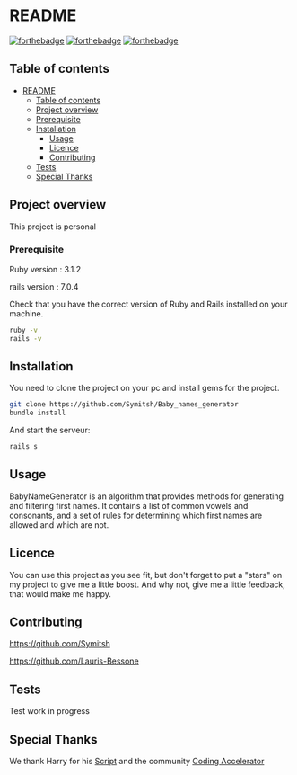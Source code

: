 # README
[![forthebadge](https://forthebadge.com/images/badges/made-with-ruby.svg)](https://forthebadge.com)
[![forthebadge](https://forthebadge.com/images/badges/open-source.svg)](https://forthebadge.com)
[![forthebadge](https://forthebadge.com/images/badges/built-with-love.svg)](https://forthebadge.com)



## Table of contents

- [README](#readme)
  - [Table of contents](#table-of-contents)
  - [Project overview](#project-overview)
  - [Prerequisite](#prerequisite)
  - [Installation](#installation)
    - [Usage](#usage)
    - [Licence](#licence)
    - [Contributing](#contributing)
  - [Tests](#tests)
  - [Special Thanks](#special-thanks)

## Project overview
This project is personal

### Prerequisite

Ruby version : 3.1.2

rails version : 7.0.4

Check that you have the correct version of Ruby and Rails installed on your machine.
```bash
ruby -v
rails -v
```

## Installation
You need to clone the project on your pc and install gems for the project.

```bash
git clone https://github.com/Symitsh/Baby_names_generator
bundle install
```

And start the serveur:


```bash
rails s
```


## Usage

BabyNameGenerator is an algorithm that provides methods for generating and filtering first names. It contains a list of common vowels and consonants, and a set of rules for determining which first names are allowed and which are not.

## Licence

You can use this project as you see fit, but don't forget to put a "stars" on my project to give me a little boost. And why not, give me a little feedback, that would make me happy.



## Contributing
https://github.com/Symitsh

https://github.com/Lauris-Bessone




## Tests

Test work in progress



## Special Thanks

We thank Harry for his [Script](https://pastebin.com/NkQrnugq) and the community [Coding Accelerator](https://joincodingnow.com/) 
